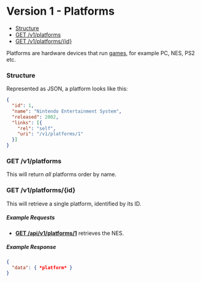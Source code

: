 # Version 1 - Platforms

* [Structure](#structure)
* [GET /v1/platforms](#get-v1platforms)
* [GET /v1/platforms/{id}](#get-v1platformsid)

Platforms are hardware devices that run [games](games.md), for example PC, NES, PS2 etc.

### Structure

Represented as JSON, a platform looks like this:

```json
{
  "id": 1,
  "name": "Nintendo Entertainment System",
  "released": 2002,
  "links": [{
    "rel": "self",
    "uri": "/v1/platforms/1"
  }]
}
```

### GET /v1/platforms

This will return *all* platforms order by name.

### GET /v1/platforms/{id}

This will retrieve a single platform, identified by its ID.

##### Example Requests

* [**GET /api/v1/platforms/1**](http://www.speedrun.com/api/v1/platforms/1) retrieves the NES.

##### Example Response

```json
{
  "data": { *platform* }
}
```
